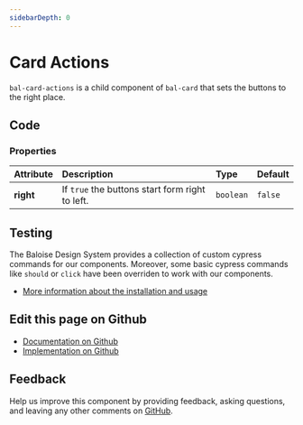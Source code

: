 ```yaml
---
sidebarDepth: 0
---
```



# Card Actions

`bal-card-actions` is a child component of `bal-card` that sets the buttons to the right place.




<ClientOnly><docs-component-tabs></docs-component-tabs></ClientOnly>

<!-- docs:child of bal-card -->


## Code



### Properties


| Attribute | Description                                     | Type                 | Default            |
| :-------- | :---------------------------------------------- | :------------------- | :----------------- |
| **right** | If `true` the buttons start form right to left. | <code>boolean</code> | <code>false</code> |

## Testing

The Baloise Design System provides a collection of custom cypress commands for our components. Moreover, some basic cypress commands like `should` or `click` have been overriden to work with our components.

- [More information about the installation and usage](/components/tooling/testing.html)



## Edit this page on Github

* [Documentation on Github](https://github.com/baloise/design-system/blob/master/docs/src/components/components/bal-card-actions.md)
* [Implementation on Github](https://github.com/baloise/design-system/blob/master/packages/components/src/components/bal-card-actions)

## Feedback

Help us improve this component by providing feedback, asking questions, and leaving any other comments on [GitHub](https://github.com/baloise/design-system/issues/new).

